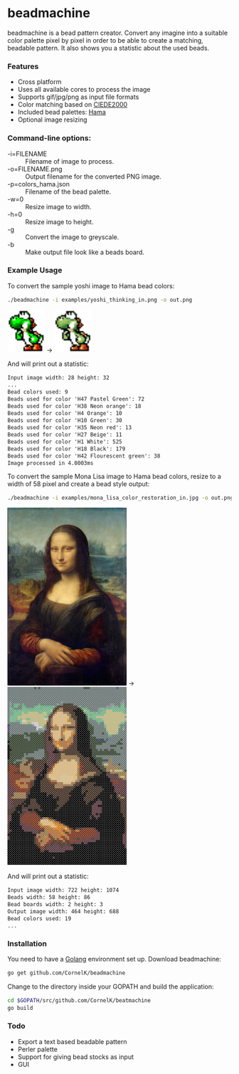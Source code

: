 # beadmachine
beadmachine is a bead pattern creator. Convert any imagine into a suitable color palette pixel by pixel in order to be able to create a matching, beadable pattern. It also shows you a statistic about the used beads.

### Features
- Cross platform
- Uses all available cores to process the image
- Supports gif/jpg/png as input file formats
- Color matching based on [CIEDE2000](http://en.wikipedia.org/wiki/Color_difference#CIEDE2000 "")
- Included bead palettes: [Hama](http://www.hama.dk "")
- Optional image resizing

### Command-line options:
<dl>
<dt>-i=FILENAME</dt>
  <dd>Filename of image to process.</dd>
<dt>-o=FILENAME.png</dt>
  <dd>Output filename for the converted PNG image.</dd>
<dt>-p=colors_hama.json</dt>
  <dd>Filename of the bead palette.</dd>
<dt>-w=0</dt>
  <dd>Resize image to width.</dd>
<dt>-h=0</dt>
  <dd>Resize image to height.</dd>
<dt>-g</dt>
  <dd>Convert the image to greyscale.</dd>
<dt>-b</dt>
  <dd>Make output file look like a beads board.</dd>
</dl>

### Example Usage
To convert the sample yoshi image to Hama bead colors:

```bash
./beadmachine -i examples/yoshi_thinking_in.png -o out.png
```

<img src="https://raw.githubusercontent.com/CornelK/beadmachine/master/examples/yoshi_thinking_in.png" alt="Yoshi thinking in" height="96" width="84"/> -> <img src="https://raw.githubusercontent.com/CornelK/beadmachine/master/examples/yoshi_thinking_out.png" alt="Yoshi thinking out" height="96" width="84"/>

And will print out a statistic:
```
Input image width: 28 height: 32
...
Bead colors used: 9
Beads used for color 'H47 Pastel Green': 72
Beads used for color 'H38 Neon orange': 18
Beads used for color 'H4 Orange': 10
Beads used for color 'H10 Green': 30
Beads used for color 'H35 Neon red': 13
Beads used for color 'H27 Beige': 11
Beads used for color 'H1 White': 525
Beads used for color 'H18 Black': 179
Beads used for color 'H42 Flourescent green': 38
Image processed in 4.0003ms
```

To convert the sample Mona Lisa image to Hama bead colors, resize to a width of 58 pixel and create a bead style output:

```bash
./beadmachine -i examples/mona_lisa_color_restoration_in.jpg -o out.png -w 58 -b
```

<img src="https://raw.githubusercontent.com/CornelK/beadmachine/master/examples/mona_lisa_color_restoration_in.jpg" alt="Mona Lisa in" height="400" width="268"/> -> <img src="https://raw.githubusercontent.com/CornelK/beadmachine/master/examples/mona_lisa_color_restoration_out.png" alt="Mona Lisa out" height="400" width="268"/>

And will print out a statistic:
```
Input image width: 722 height: 1074
Beads width: 58 height: 86
Bead boards width: 2 height: 3
Output image width: 464 height: 688
Bead colors used: 19
...
```


### Installation
You need to have a [Golang](http://golang.org/doc/install "") environment set up. Download beadmachine:

```bash
go get github.com/CornelK/beadmachine
```

Change to the directory inside your GOPATH and build the application:

```bash
cd $GOPATH/src/github.com/CornelK/beatmachine
go build
```

### Todo
- Export a text based beadable pattern
- Perler palette
- Support for giving bead stocks as input
- GUI
